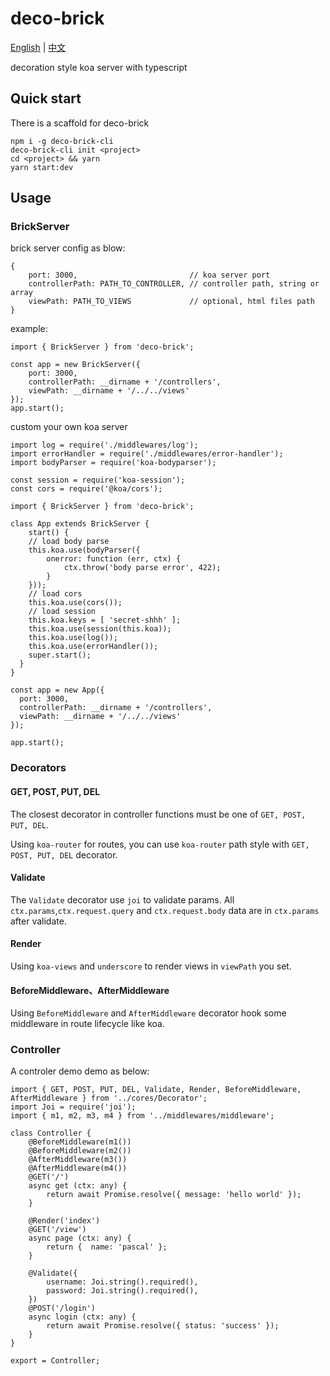 # deco-brick

[English](https://github.com/pascallin/deco-brick/blob/master/README.md) | [中文](https://github.com/pascallin/deco-brick/blob/master/README_zh.md)

decoration style koa server with typescript

## Quick start

There is a scaffold for deco-brick

```
npm i -g deco-brick-cli
deco-brick-cli init <project>
cd <project> && yarn
yarn start:dev
```

## Usage

### BrickServer

brick server config as blow:

```
{
	port: 3000,                         // koa server port
	controllerPath: PATH_TO_CONTROLLER, // controller path, string or array
	viewPath: PATH_TO_VIEWS             // optional, html files path
}
```

example:

```
import { BrickServer } from 'deco-brick';

const app = new BrickServer({
    port: 3000,
    controllerPath: __dirname + '/controllers',
    viewPath: __dirname + '/../../views'
});
app.start();

```

custom your own koa server

```
import log = require('./middlewares/log');
import errorHandler = require('./middlewares/error-handler');
import bodyParser = require('koa-bodyparser');

const session = require('koa-session');
const cors = require('@koa/cors');

import { BrickServer } from 'deco-brick';

class App extends BrickServer {
	start() {
	// load body parse
	this.koa.use(bodyParser({
		onerror: function (err, ctx) {
			ctx.throw('body parse error', 422);
		}
	}));
	// load cors
	this.koa.use(cors());
	// load session
	this.koa.keys = [ 'secret-shhh' ];
	this.koa.use(session(this.koa));
	this.koa.use(log());
	this.koa.use(errorHandler());
	super.start();
  }
}

const app = new App({
  port: 3000,
  controllerPath: __dirname + '/controllers',
  viewPath: __dirname + '/../../views'
});

app.start();
```

### Decorators

#### GET, POST, PUT, DEL

The closest decorator in controller functions must be one of `GET, POST, PUT, DEL`.

Using `koa-router` for routes, you can use `koa-router` path style with `GET, POST, PUT, DEL` decorator.

#### Validate

The `Validate` decorator use `joi` to validate params. All `ctx.params`,`ctx.request.query` and `ctx.request.body` data are in `ctx.params` after validate.

#### Render

Using `koa-views` and `underscore` to render views in `viewPath` you set.

#### BeforeMiddleware、AfterMiddleware

Using `BeforeMiddleware` and `AfterMiddleware` decorator hook some middleware in route lifecycle like koa.

### Controller

A controler demo  demo as below:

```
import { GET, POST, PUT, DEL, Validate, Render, BeforeMiddleware, AfterMiddleware } from '../cores/Decorator';
import Joi = require('joi');
import { m1, m2, m3, m4 } from '../middlewares/middleware';

class Controller {
	@BeforeMiddleware(m1())
	@BeforeMiddleware(m2())
 	@AfterMiddleware(m3())
 	@AfterMiddleware(m4())  
	@GET('/')
	async get (ctx: any) {
		return await Promise.resolve({ message: 'hello world' });
  	}
	
	@Render('index')
 	@GET('/view')
  	async page (ctx: any) {
		return {  name: 'pascal' };
 	}

	@Validate({
		username: Joi.string().required(),
		password: Joi.string().required(),
 	})
 	@POST('/login')
 	async login (ctx: any) {
		return await Promise.resolve({ status: 'success' });
	}
}

export = Controller;

```